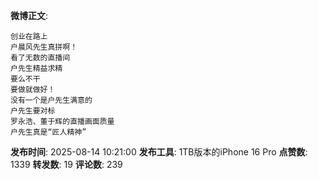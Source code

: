 **微博正文**: 
```
创业在路上
户晨风先生真拼啊！
看了无数的直播间
户先生精益求精
要么不干
要做就做好！
没有一个是户先生满意的
户先生要对标
罗永浩、董于辉的直播画面质量
户先生真是“匠人精神”
```
**发布时间**: 2025-08-14 10:21:00
**发布工具**: 1TB版本的iPhone 16 Pro
**点赞数**: 1339
**转发数**: 19
**评论数**: 239
